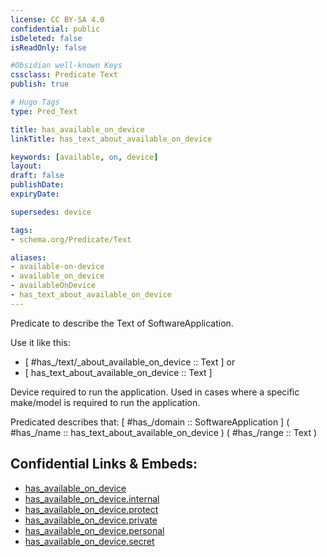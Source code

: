 ```yaml
---
license: CC BY-SA 4.0
confidential: public
isDeleted: false
isReadOnly: false

#Obsidian well-known Keys
cssclass: Predicate Text
publish: true

# Hugo Tags
type: Pred_Text

title: has_available_on_device
linkTitle: has_text_about_available_on_device

keywords: [available, on, device]
layout: 
draft: false
publishDate:
expiryDate: 

supersedes: device

tags:
- schema.org/Predicate/Text

aliases:
- available-on-device
- available_on_device
- availableOnDevice
- has_text_about_available_on_device
---
```


Predicate to describe the Text of SoftwareApplication.

Use it like this: 
- [ #has_/text/_about_available_on_device :: Text ] or 
- [ has_text_about_available_on_device :: Text ] 

Device required to run the application. Used in cases where a specific make/model is required to run the application.

Predicated describes that: 
[ #has_/domain  :: SoftwareApplication ]
( #has_/name :: has_text_about_available_on_device )
( #has_/range :: Text )



## Confidential Links & Embeds: 
- [has_available_on_device](../../../../_public/schema.org/Predicate/Texts/has_available_on_device.md) 
- [has_available_on_device.internal](../../../../_internal/schema.org/Predicate/Texts/has_available_on_device.internal.md) 
- [has_available_on_device.protect](../../../../_protect/schema.org/Predicate/Texts/has_available_on_device.protect.md) 
- [has_available_on_device.private](../../../../_private/schema.org/Predicate/Texts/has_available_on_device.private.md) 
- [has_available_on_device.personal](../../../../_personal/schema.org/Predicate/Texts/has_available_on_device.personal.md) 
- [has_available_on_device.secret](../../../../_secret/schema.org/Predicate/Texts/has_available_on_device.secret.md) 
